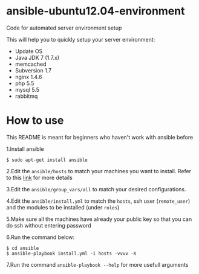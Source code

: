 ansible-ubuntu12.04-environment
===============

Code for automated server environment setup

This will help you to quickly setup your server environment:

- Update OS
- Java JDK 7 (1.7.x)
- memcached
- Subversion 1.7
- nginx 1.4.6
- php 5.5
- mysql 5.5
- rabbitmq

# How to use
This README is meant for beginners who haven't work with ansible before

1.Install ansible
~~~
$ sudo apt-get install ansible
~~~
2.Edit the `ansible/hosts` to match your machines you want to install. Refer to this [link](http://docs.ansible.com/intro_inventory.html#host-variables) for more details

3.Edit the `ansible/group_vars/all` to match your desired configurations.

4.Edit the `ansible/install.yml` to match the `hosts`, ssh user (`remote_user`) and the modules to be installed (under `roles`)

5.Make sure all the machines have already your public key so that you can do ssh without entering password

6.Run the command below:
~~~
$ cd ansible
$ ansible-playbook install.yml -i hosts -vvvv -K
~~~
7.Run the command `ansible-playbook --help` for more usefull arguments

